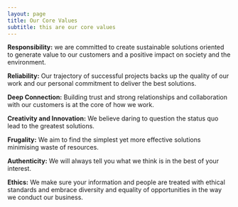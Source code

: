 ```yaml
---
layout: page
title: Our Core Values
subtitle: this are our core values
---
```


**Responsibility:** we are committed to create sustainable solutions oriented to generate value to our customers and a positive impact on society and the environment.

**Reliability:** Our trajectory of successful projects backs up the quality of our work and our personal commitment to deliver the best solutions.

**Deep Connection:** Building trust and strong relationships and collaboration with our customers is at the core of how we work.

**Creativity and Innovation:** We believe daring to question the status quo lead to the greatest solutions.

**Frugality:** We aim to find the simplest yet more effective solutions minimising waste of resources.

**Authenticity:** We will always tell you what we think is in the best of your interest.

**Ethics:** We make sure your information and people are treated with ethical standards and embrace diversity and equality of opportunities in the way we conduct our business.
